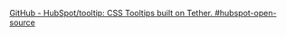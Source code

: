 
[GitHub - HubSpot/tooltip: CSS Tooltips built on Tether. #hubspot-open-source](https://github.com/HubSpot/tooltip)
